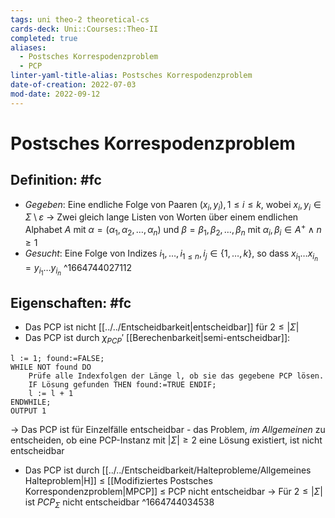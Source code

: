 ```yaml
---
tags: uni theo-2 theoretical-cs
cards-deck: Uni::Courses::Theo-II
completed: true
aliases:
  - Postsches Korrespodenzproblem
  - PCP
linter-yaml-title-alias: Postsches Korrespodenzproblem
date-of-creation: 2022-07-03
mod-date: 2022-09-12
---
```


# Postsches Korrespodenzproblem

## Definition: #fc
- *Gegeben*: Eine endliche Folge von Paaren $(x_i, y_i), 1 \leq i \leq k$, wobei $x_i, y_i \in \Sigma \setminus \varepsilon$
	→ Zwei gleich lange Listen von Worten über einem endlichen Alphabet $A$ mit $\alpha=(\alpha_1,\alpha_2,\dots,\alpha_n)$ und $\beta=\beta_1,\beta_2,\dots,\beta_n$ mit $\alpha_i,\beta_i\in A^+\wedge n\geq1$
 - *Gesucht*: Eine Folge von Indizes $i_1, \dots, i_{1\leq n}, i_j \in \{1,\dots,k\}$, so dass $x_{i_1}\dots x_{i_n} = y_{i_1}\dots y_{i_n}$
^1664744027112

## Eigenschaften: #fc
- Das PCP ist nicht [[../../Entscheidbarkeit|entscheidbar]] für $2\leq|\Sigma|$
- Das PCP ist durch $\chi_{PCP}'$ [[Berechenbarkeit|semi-entscheidbar]]:
```
l := 1; found:=FALSE;
WHILE NOT found DO
	Prüfe alle Indexfolgen der Länge l, ob sie das gegebene PCP lösen.
	IF Lösung gefunden THEN found:=TRUE ENDIF;
	l := l + 1
ENDWHILE;
OUTPUT 1
```
→ Das PCP ist für Einzelfälle entscheidbar - das Problem, *im Allgemeinen* zu entscheiden, ob eine PCP-Instanz mit $|\Sigma|\geq2$ eine Lösung existiert, ist nicht entscheidbar
- Das PCP ist durch [[../../Entscheidbarkeit/Halteprobleme/Allgemeines Halteproblem|H]] $\leq$ [[Modifiziertes Postsches Korrespondenzproblem|MPCP]] $\leq$ PCP nicht entscheidbar
	→ Für $2\leq|\Sigma|$ ist $PCP_\Sigma$ nicht entscheidbar
^1664744034538
